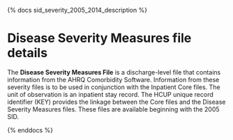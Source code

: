 {% docs sid_severity_2005_2014_description %}

# Disease Severity Measures file details


The **Disease Severity Measures File** is a discharge-level file that contains information from the AHRQ Comorbidity Software. Information from these severity files is to be used in conjunction with the Inpatient Core files. The unit of observation is an inpatient stay record. The HCUP unique record identifier (KEY) provides the linkage between the Core files and the Disease Severity Measures files. These files are available beginning with the 2005 SID.

{% enddocs %}
